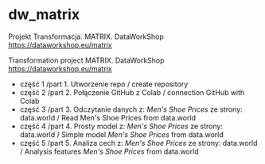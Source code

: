 # dw_matrix

Projekt Transformacja. MATRIX. DataWorkShop https://dataworkshop.eu/matrix 

Transformation project MATRIX. DataWorkShop https://dataworkshop.eu/matrix 

* część 1 /part 1.
Utworzenie repo / create repository
* część 2 /part 2.
Połączenie GitHub z Colab / connection GitHub with Colab
* część 3 /part 3.
Odczytanie danych z: *Men's Shoe Prices* ze strony: data.world / Read Men's Shoe Prices from data.world
* część 4 /part 4.
Prosty model z: *Men's Shoe Prices* ze strony: data.world / Simple model *Men's Shoe Prices* from data.world
* część 5 /part 5.
Analiza cech z: *Men's Shoe Prices* ze strony: data.world / Analysis features *Men's Shoe Prices* from data.world
